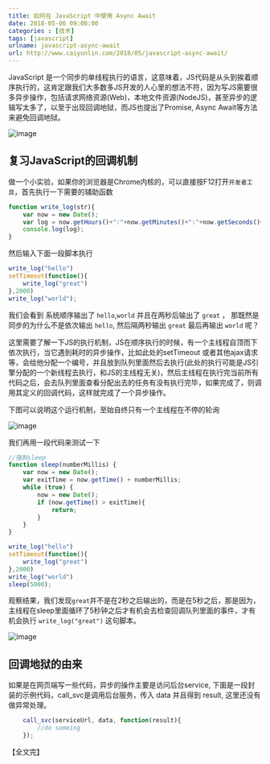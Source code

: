 ```yaml
---
title: 如何在 JavaScript 中使用 Async Await  
date: 2018-05-06 09:00:00
categories : [技术]  
tags: [javascript]  
urlname: javascript-async-await  
url: http://www.caiyunlin.com/2018/05/javascript-async-await/
---
```


JavaScript 是一个同步的单线程执行的语言，这意味着，JS代码是从头到挨着顺序执行的，这肯定跟我们大多数多JS开发的人心里的想法不符，因为写JS需要很多异步操作，包括请求网络资源(Web)，本地文件资源(NodeJS)，甚至异步的逻辑写太多了，以至于出现回调地狱，而JS也提出了Promise, Async Await等方法来避免回调地狱。

![image](https://images.caiyunlin.com/20200327113611.png)

## 复习JavaScript的回调机制
做一个小实验，如果你的浏览器是Chrome内核的，可以直接按F12打开`开发者工具`，首先执行一下需要的辅助函数

```javascript
function write_log(str){
    var now = new Date();
    var log = now.getHours()+":"+now.getMinutes()+":"+now.getSeconds()+" "+str;
    console.log(log);
}
```

然后输入下面一段脚本执行

```javascript
write_log("hello")
setTimeout(function(){
    write_log("great")
},2000)
write_log("world");
```

我们会看到 系统顺序输出了 `hello`,`world` 并且在两秒后输出了 `great` ， 那既然是同步的为什么不是依次输出 `hello`, 然后隔两秒输出 `great` 最后再输出 `world` 呢？  

这里需要了解一下JS的执行机制，JS在顺序执行的时候，有一个主线程自顶而下依次执行，当它遇到耗时的异步操作，比如此处的setTimeout 或者其他ajax请求等，会给他分配一个编号，并且放到队列里面然后去执行(此处的执行可能是JS引擎分配的一个新线程去执行，和JS的主线程无关)，然后主线程在执行完当前所有代码之后，会去队列里面查看分配出去的任务有没有执行完毕，如果完成了，则调用其定义的回调代码，这样就完成了一个异步操作。

下图可以说明这个运行机制，至始自终只有一个主线程在不停的轮询

![image](https://images.caiyunlin.com/20200327122132.png)

我们再用一段代码来测试一下

```javascript
//强制sleep
function sleep(numberMillis) {
    var now = new Date();
    var exitTime = now.getTime() + numberMillis;
    while (true) {
        now = new Date();
        if (now.getTime() > exitTime){
            return;    
        }
    }
}

write_log("hello")
setTimeout(function(){
    write_log("great")
},2000)
write_log("world")
sleep(5000);
```

观察结果，我们发现`great`并不是在2秒之后输出的，而是在5秒之后，那是因为，主线程在sleep里面循环了5秒钟之后才有机会去检查回调队列里面的事件，才有机会执行 `write_log("great")` 这句脚本。

![image](https://images.caiyunlin.com/20200327032516.png)

## 回调地狱的由来

如果是在网页端写一些代码，异步的操作主要是访问后台service, 下面是一段封装的示例代码，call_svc是调用后台服务，传入 data 并且得到 result, 这里还没有做异常处理。
```javascript
    call_svc(serviceUrl, data, function(result){
        //do someing
    });
```



【全文完】